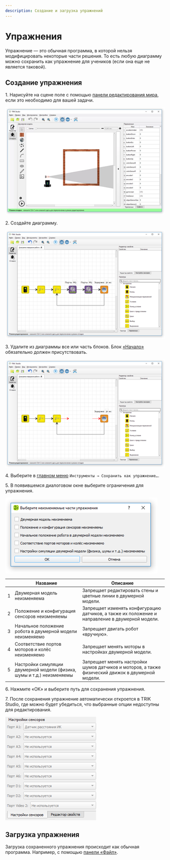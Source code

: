 ```yaml
---
description: Создание и загрузка упражнений
---
```


# Упражнения

Упражнение — это обычная программа, в которой нельзя модифицировать некоторые части решения. То есть любую диаграмму можно сохранить как упражнение для учеников (если она еще не является таковой).

## Создание упражнения <a href="#create" id="create"></a>

1\. Нарисуйте на сцене поле с помощью [панели редактирования мира](2d-model/#editor-world), если это необходимо для вашей задачи.&#x20;

![](<../.gitbook/assets/exercises-1 (1).png>)

2\. Создайте диаграмму.

![](../.gitbook/assets/exercises-2.png)

3\. Удалите из диаграммы все или часть блоков. Блок [«Начало»](programming-visual/blocks.md#nachalo) обязательно должен присутствовать.

![](../.gitbook/assets/exercises-3.png)

4\. Выберите в [главном меню](interface/#menu) `Инструменты → Сохранить как упражнение…`.

5\. В появившемся диалоговом окне выберите ограничения для упражнения.

![](../.gitbook/assets/exercises-save.png)

|   | Название                                                               | Описание                                                                                           |
| - | ---------------------------------------------------------------------- | -------------------------------------------------------------------------------------------------- |
| 1 | Двумерная модель неизменяема                                           | Запрещает редактировать стены и цветные линии в двумерной модели.                                  |
| 2 | Положение и конфигурация сенсоров неизменяемы                          | Запрещает изменять конфигурацию датчиков, а также их положение и направление в двумерной модели.   |
| 3 | Начальное положение робота в двумерной модели неизменяемо              | Запрещает двигать робот «вручную».                                                                 |
| 4 | Соответствие портов моторов и колёс неизменяемо                        | Запрещает менять моторы в настройках двумерной модели.                                             |
| 5 | Настройки симуляции двумерной модели (физика, шумы и т.д.) неизменяемы | Запрещает менять настройки шумов датчиков и моторов, а также физический движок в двумерной модели. |

6\. Нажмите «OK» и выберите путь для сохранения упражнения.

7\. После сохранения упражнение автоматически откроется в TRIK Studio, где можно будет убедиться, что выбранные опции недоступны для редактирования.

![Окно настроек сенсоров при их запрещенном редактировании](../.gitbook/assets/exercises-4.png)

## Загрузка упражнения

Загрузка сохраненного упражнения происходит как обычная программа. Например, с помощью [панели «Файл»](interface/#panel-file).
